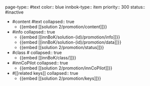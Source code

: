 page-type:: #text
color:: blue
innbok-type:: item
priority:: 300
status:: #inactive

- #content #text
  collapsed:: true
	- {{embed [[solution 2/promotion/content]]}}
- #info
  collapsed:: true
	- {{embed [[innBoK/solution-(id)/promotion/info]]}}
	- {{embed [[innBoK/solution-(id)/promotion/data]]}}
	- {{embed [[solution 2/promotion/status]]}}
- #class #
  collapsed:: true
	- {{embed [[innBoK/class/]]}}
- #innCoPilot
  collapsed:: true
	- {{embed [[solution 2/promotion/innCoPilot]]}}
- #[[related keys]]
  collapsed:: true
	- {{embed [[solution 2/promotion/keys]]}}


